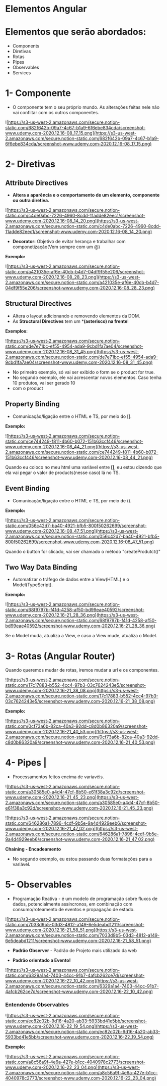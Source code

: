 # **Elementos Angular**

# Elementos que serão abordados:

- Components
- Diretivas
- Rotas
- Pipes
- Observables
- Services

# 1- Componente

- O componente tem o seu próprio mundo. As alterações feitas nele não vai conflitar com os outros componentes.

![https://s3-us-west-2.amazonaws.com/secure.notion-static.com/682f642b-09a7-4c67-b1a9-6f6ebe834cda/screenshot-www.udemy.com-2020.12.16-08_17_15.png](https://s3-us-west-2.amazonaws.com/secure.notion-static.com/682f642b-09a7-4c67-b1a9-6f6ebe834cda/screenshot-www.udemy.com-2020.12.16-08_17_15.png)

# 2- Diretivas

## Attribute Directives

- **Altera a aparência e o comportamento de um elemento, componente ou outra diretiva.**

![https://s3-us-west-2.amazonaws.com/secure.notion-static.com/c4de0abc-7226-4960-8cdd-11adde82eec1/screenshot-www.udemy.com-2020.12.16-08_14_20.png](https://s3-us-west-2.amazonaws.com/secure.notion-static.com/c4de0abc-7226-4960-8cdd-11adde82eec1/screenshot-www.udemy.com-2020.12.16-08_14_20.png)

- **Decorator:** Objetivo de evitar herança e trabalhar com componetização(Vem sempre com um @)

**Exemplo:**

![https://s3-us-west-2.amazonaws.com/secure.notion-static.com/a421035e-af6e-40cb-b4d7-04df9f55e206/screenshot-www.udemy.com-2020.12.16-08_28_23.png](https://s3-us-west-2.amazonaws.com/secure.notion-static.com/a421035e-af6e-40cb-b4d7-04df9f55e206/screenshot-www.udemy.com-2020.12.16-08_28_23.png)

## Structural Directives

- Altera o layout adicionando e removendo elementos da DOM.
- As **Structural Directives** tem um ***(asterisco) na frente**!

**Exemplos:**

![https://s3-us-west-2.amazonaws.com/secure.notion-static.com/de7e71bc-ef55-4954-ada9-9cbd1fa7ae04/screenshot-www.udemy.com-2020.12.16-08_31_45.png](https://s3-us-west-2.amazonaws.com/secure.notion-static.com/de7e71bc-ef55-4954-ada9-9cbd1fa7ae04/screenshot-www.udemy.com-2020.12.16-08_31_45.png)

- No primeiro exemplo, só vai ser exibido o form se o product for true.
- No segundo exemplo, ele vai acrescentar novos elementos. Caso tenha 10 produtos, vai ser gerado 10 <li> com o product

## Property Binding

- Comunicação/ligação entre o HTML e TS, por meio do [].

**Exemplo:**

![https://s3-us-west-2.amazonaws.com/secure.notion-static.com/ce744249-f811-4b60-b072-151b63ccf446/screenshot-www.udemy.com-2020.12.16-08_44_21.png](https://s3-us-west-2.amazonaws.com/secure.notion-static.com/ce744249-f811-4b60-b072-151b63ccf446/screenshot-www.udemy.com-2020.12.16-08_44_21.png)

Quando eu coloco no meu html uma variável entre **[]**, eu estou dizendo que ela vai pegar o valor de products(nesse caso) lá no TS.

## Event Binding

- Comunicação/ligação entre o HTML e TS, por meio de ().

**Exemplo:**

![https://s3-us-west-2.amazonaws.com/secure.notion-static.com/056c42d7-ba40-4921-bfb5-800f50262699/screenshot-www.udemy.com-2020.12.16-08_47_51.png](https://s3-us-west-2.amazonaws.com/secure.notion-static.com/056c42d7-ba40-4921-bfb5-800f50262699/screenshot-www.udemy.com-2020.12.16-08_47_51.png)

Quando o button for clicado, vai ser chamado o método "createProdutct()"

## Two Way Data Binding

- Automatizar o tráfego de dados entre a View(HTML) e o Model(TypeScript).

**Exemplo:**

![https://s3-us-west-2.amazonaws.com/secure.notion-static.com/68f9797b-f41d-4258-af50-bd99eae40592/screenshot-www.udemy.com-2020.12.16-21_28_36.png](https://s3-us-west-2.amazonaws.com/secure.notion-static.com/68f9797b-f41d-4258-af50-bd99eae40592/screenshot-www.udemy.com-2020.12.16-21_28_36.png)

Se o Model muda, atualiza a View, e caso a View mude, atualiza o Model.

# 3- Rotas (Angular Router)

Quando queremos mudar de rotas, iremos mudar a url e os componentes.

![https://s3-us-west-2.amazonaws.com/secure.notion-static.com/17c17883-b552-4cc4-97b3-03c7624243e5/screenshot-www.udemy.com-2020.12.16-21_38_08.png](https://s3-us-west-2.amazonaws.com/secure.notion-static.com/17c17883-b552-4cc4-97b3-03c7624243e5/screenshot-www.udemy.com-2020.12.16-21_38_08.png)

**Exemplo:**

![https://s3-us-west-2.amazonaws.com/secure.notion-static.com/0cf73a6b-82ca-40a3-92dd-c8d0b86320a9/screenshot-www.udemy.com-2020.12.16-21_40_53.png](https://s3-us-west-2.amazonaws.com/secure.notion-static.com/0cf73a6b-82ca-40a3-92dd-c8d0b86320a9/screenshot-www.udemy.com-2020.12.16-21_40_53.png)

# 4- Pipes |

- Processamentos feitos encima de variavéis.

![https://s3-us-west-2.amazonaws.com/secure.notion-static.com/a30585e0-a4d4-47cf-8b50-e61f38a3c92d/screenshot-www.udemy.com-2020.12.16-21_45_23.png](https://s3-us-west-2.amazonaws.com/secure.notion-static.com/a30585e0-a4d4-47cf-8b50-e61f38a3c92d/screenshot-www.udemy.com-2020.12.16-21_45_23.png)

![https://s3-us-west-2.amazonaws.com/secure.notion-static.com/646286a1-7896-4cdf-9b5e-9a4d4929eeb6/screenshot-www.udemy.com-2020.12.16-21_47_02.png](https://s3-us-west-2.amazonaws.com/secure.notion-static.com/646286a1-7896-4cdf-9b5e-9a4d4929eeb6/screenshot-www.udemy.com-2020.12.16-21_47_02.png)

**Chaining - Encadeamento**

- No segundo exemplo, eu estou passando duas formatações para a variável.

# 5- Observables

- Programação Reativa - é um modelo de programação sobre fluxos de dados, potencialmente assíncronos, em combinação com consumo/roteamento de eventos e propagação de estado.

![https://s3-us-west-2.amazonaws.com/secure.notion-static.com/7033d9b5-03d3-4812-a149-6e5deabd1211/screenshot-www.udemy.com-2020.12.16-21_58_51.png](https://s3-us-west-2.amazonaws.com/secure.notion-static.com/7033d9b5-03d3-4812-a149-6e5deabd1211/screenshot-www.udemy.com-2020.12.16-21_58_51.png)

- **Padrão Observer** - Padrão de Projeto mais utilizado da web

- **Padrão orientado a Evento!**

![https://s3-us-west-2.amazonaws.com/secure.notion-static.com/6329a1a4-7403-44cc-91b7-4afcb262ce7d/screenshot-www.udemy.com-2020.12.16-22_10_42.png](https://s3-us-west-2.amazonaws.com/secure.notion-static.com/6329a1a4-7403-44cc-91b7-4afcb262ce7d/screenshot-www.udemy.com-2020.12.16-22_10_42.png)

### Entendendo Observables

![https://s3-us-west-2.amazonaws.com/secure.notion-static.com/ec82c02b-9d16-4a20-ab33-5933bd41e5bb/screenshot-www.udemy.com-2020.12.16-22_19_54.png](https://s3-us-west-2.amazonaws.com/secure.notion-static.com/ec82c02b-9d16-4a20-ab33-5933bd41e5bb/screenshot-www.udemy.com-2020.12.16-22_19_54.png)

**Exemplo:**

![https://s3-us-west-2.amazonaws.com/secure.notion-static.com/a8c56a9f-4e6a-427e-b1cc-4040978c2773/screenshot-www.udemy.com-2020.12.16-22_23_04.png](https://s3-us-west-2.amazonaws.com/secure.notion-static.com/a8c56a9f-4e6a-427e-b1cc-4040978c2773/screenshot-www.udemy.com-2020.12.16-22_23_04.png)